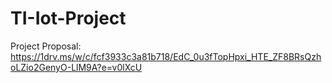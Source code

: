 # TI-Iot-Project
Project Proposal: https://1drv.ms/w/c/fcf3933c3a81b718/EdC_0u3fTopHpxi_HTE_ZF8BRsQzhoLZio2GenyO-LlM9A?e=v0lXcU
